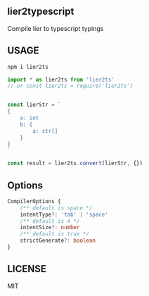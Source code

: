 ## lier2typescript

Compile lier to typescript typings

## USAGE

```bash
npm i lier2ts
```

```javascript
import * as lier2ts from 'lier2ts'
// or const lier2ts = require('lier2ts')


const lierStr = `
{
    a: int
    b: {
        a: str[]
    }
}
`

const result = lier2ts.convert(lierStr, {})

```

## Options

```typescript
CompilerOptions {
    /** default is space */
    intentType?: 'tab' | 'space'
    /** default is 4 */
    intentSize?: number
    /** default is true */
    strictGenerate?: boolean
}
```

## LICENSE
MIT
